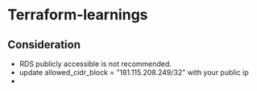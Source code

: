 # Terraform-learnings

## Consideration
- RDS publicly accessible is not recommended.
- update allowed_cidr_block = "181.115.208.249/32" with your public ip
- 